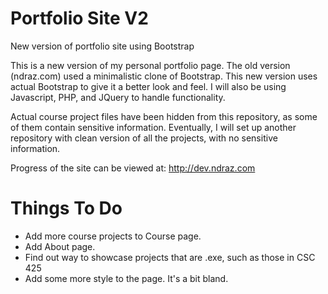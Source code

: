 # Portfolio Site V2
New version of portfolio site using Bootstrap

This is a new version of my personal portfolio page. The old version (ndraz.com) used a minimalistic clone of Bootstrap. 
This new version uses actual Bootstrap to give it a better look and feel.
I will also be using Javascript, PHP, and JQuery to handle functionality.

Actual course project files have been hidden from this repository, as some of them contain sensitive information. 
Eventually, I will set up another repository with clean version of all the projects, with no sensitive information.

Progress of the site can be viewed at: http://dev.ndraz.com

# Things To Do
- Add more course projects to Course page.
- Add About page.
- Find out way to showcase projects that are .exe, such as those in CSC 425
- Add some more style to the page. It's a bit bland.
